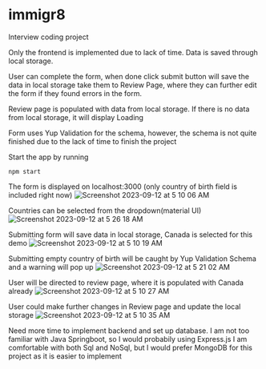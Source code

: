 # immigr8
Interview coding project

Only the frontend is implemented due to lack of time.
Data is saved through local storage.

User can complete the form, when done click submit button will save the data in local storage take them to Review Page, where they can further edit the form if they found errors in the form.

Review page is populated with data from local storage. If there is no data from local storage, it will display Loading

Form uses Yup Validation for the schema, however, the schema is not quite finished due to the lack of time to finish the project

Start the app by running 
```
npm start
```


The form is displayed on localhost:3000 (only country of birth field is included right now)
![Screenshot 2023-09-12 at 5 10 06 AM](https://github.com/jiaweizhong66/immigr8/assets/66694451/b2b37173-a6fd-49fc-a365-3dc605b6b0ea)

Countries can be selected from the dropdown(material UI)
![Screenshot 2023-09-12 at 5 26 18 AM](https://github.com/jiaweizhong66/immigr8/assets/66694451/e01f9550-9d72-45e0-bced-c13048b64f5e)

Submitting form will save data in local storage, Canada is selected for this demo
![Screenshot 2023-09-12 at 5 10 19 AM](https://github.com/jiaweizhong66/immigr8/assets/66694451/15b551ae-f301-4d55-8af1-8fd6920fca45)

Submitting empty country of birth will be caught by Yup Validation Schema and a warning will pop up
![Screenshot 2023-09-12 at 5 21 02 AM](https://github.com/jiaweizhong66/immigr8/assets/66694451/958c3383-7d28-4274-8f6c-26e3797a8057)

User will be directed to review page, where it is populated with Canada already
![Screenshot 2023-09-12 at 5 10 27 AM](https://github.com/jiaweizhong66/immigr8/assets/66694451/93249559-8476-43a7-ab3c-de90fdb57898)

User could make further changes in Review page and update the local storage
![Screenshot 2023-09-12 at 5 10 35 AM](https://github.com/jiaweizhong66/immigr8/assets/66694451/1ded6304-a6b3-4f6b-be45-b40968b67061)


Need more time to implement backend and set up database. I am not too familiar with Java Springboot, so I would probabily using Express.js
I am comfortable with both Sql and NoSql, but I would prefer MongoDB for this project as it is easier to implement

